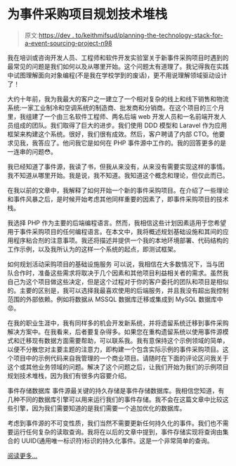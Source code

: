 # 为事件采购项目规划技术堆栈

> 原文:[https://dev . to/keithmifsud/planning-the-technology-stack-for-a-event-sourcing-project-n98](https://dev.to/keithmifsud/planning-the-technology-stack-for-an-event-sourcing-project-n98)

我在培训或咨询开发人员、工程师和软件开发实验室关于新事件采购项目时遇到的最常见的问题是我们如何以及从哪里开始。这个问题太有道理了。我记得我在实践中试图理解面向对象编程(不是我在学校学到的废话)，更不用说理解领域驱动设计了！

大约十年前，我为我最大的客户之一建立了一个相对复杂的线上和线下销售和物流系统:一家工业制冷和空调系统的制造商、批发商和分销商。在这个项目的三个月里，我组建了一个由三名软件工程师、两名后端 web 开发人员和一名前端开发人员组成的团队。我们取得了巨大的进步。我们使用 DDD 模型和 Laravel 作为应用框架来构建这个系统。很好，我们很有成效。然后，客户聘请了内部 CTO。他要求见我，我答应了。他问我它是如何在 PHP 事件源中工作的。我的回答更多的是一连串的问题😳。

我已经知道了事件源，我读了书，但我从来没有，从来没有需要实现这样的事情。我不知道从哪里开始。我是说，我不知道。我知道这个概念和理论，但仅此而已。

在我以前的文章中，我解释了如何开始一个新的事件采购项目。在介绍了一些理论和事件风暴之后，是时候开始考虑其他同样重要的因素了，即事件采购项目的技术栈。

我选择 PHP 作为主要的后端编程语言。然而，我相信这些计划因素适用于您希望用于事件采购项目的任何编程语言。在本文中，我将概述规划基础设施和其间的应用程序粘合剂的注意事项。我还将描述并提供一个我的本地环境部署、代码结构的工作示例，以及我所认为的这样一个系统的起点，即测试框架。

如何规划活动采购项目的基础设施服务
可以说，我相信在大多数情况下，当与团队合作时，准备这些需求将取决于几个因素和其他项目利益相关者的需求。虽然我自己为这个项目做这些决定，但是这个过程对于你的客户委托的团队和项目是相似的。主要的区别是，我可以选择我最喜欢使用的后端服务，并且我没有超出我控制范围的外部依赖。例如将数据从 MSSQL 数据库迁移或集成到 MySQL 数据库中😡。

在我的职业生涯中，我有同样多的机会开发新系统，并将遗留系统迁移到事件采购解决方案中。在我看来，后者要复杂得多。如果您在重构遗留系统以使用事件源模式和迁移现有数据方面需要帮助，可以联系我。我有意保持这个示例领域的简单，以便不分散您对主要主题的注意力，即构建一个包含实际示例的事件采购项目。这个项目中的示例代码来自我管理的一个商业项目。请随时在下面的评论区问我关于这个或其他业务领域的问题。解决了这个问题之后，让我们开始为我们的示例项目规划技术堆栈，因为我们有很多内容要介绍。

事件存储数据库
事件源最关键的持久存储是事件存储数据库。我相信您知道，有几种不同的数据库引擎可以用来运行我们的事件存储。我不会在这篇文章中比较这些引擎，因为我们需要知道的是我们需要一个追加优化的数据库。

考虑到事件源的不可变性质，我们当然不需要更新任何持久化的事件。我们也不需要运行任何复杂的读取查询。我将在以后的文章中提到，事件存储实现将查询由集合的 UUID(通用唯一标识符)标识的持久化事件。这是一个非常简单的查询。

[阅读更多...](https://keith-mifsud.me/blog/planning-the-technology-stack-for-an-event-sourcing-project)